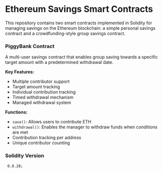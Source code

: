 # Ethereum Savings Smart Contracts

This repository contains two smart contracts implemented in Solidity for managing savings on the Ethereum blockchain: a simple personal savings contract and a crowdfunding-style group savings contract.


###  PiggyBank Contract
A multi-user savings contract that enables group saving towards a specific target amount with a predetermined withdrawal date.

**Key Features:**
* Multiple contributor support
* Target amount tracking
* Individual contribution tracking
* Timed withdrawal mechanism
* Managed withdrawal system

**Functions:**
* `save()`: Allows users to contribute ETH
* `withdrawal()`: Enables the manager to withdraw funds when conditions are met
* Contribution tracking per address
* Unique contributor counting



### Solidity Version
```solidity
 0.8.28;

